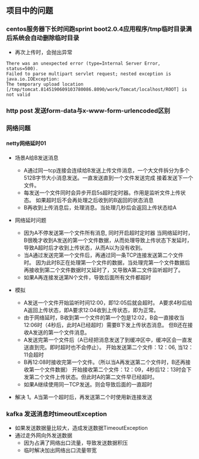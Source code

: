 ## 项目中的问题


### centos服务器下长时间跑sprint boot2.0.4应用程序/tmp临时目录满后系统会自动删除临时目录
 * 再次上传时，会抛出异常
```
There was an unexpected error (type=Internal Server Error, status=500).
Failed to parse multipart servlet request; nested exception is java.io.IOException: 
The temporary upload location [/tmp/tomcat.8145190609103780086.8090/work/Tomcat/localhost/ROOT] is not valid
```

### http post 发送form-data与x-www-form-urlencoded区别


### 网络问题

#### netty网络延时01
 * 场景A给B发送消息
   + A通过同一tcp连接会连续给B发送上传文件消息，一个大文件拆分为多个512B字节大小消息发送。一直发送直到一个文件发送完成
   接着发送下一个文件。
   + 每发送一个文件同时会异步开启5s超时定时器。作用是监听文件上传状态。
   如果超时后不会再处理之后收到的B返回的状态消息
   + B再收到上传消息后，处理消息。当处理几秒后会返回上传状态给A
   
 * 网络延时问题
   + 因为A不停发送第一个文件所有消息, 同时开启超时定时器
   当网络延时时，B很晚才收到A发送的第一个文件数据，从而处理导致上传状态下发延时，导致A超时后才收到上传状态，从而A以为没有收到。
   + 当A通过发送完第一个文件后，再通过同一条TCP连接发送第二个文件时。
   因为此时B正在处理第一个文件的数据，当处理完第一个文件数据后再接收到第二个文件数据时又延时了，又导致A第二文件监听超时了。
   + 如果A再连接发送第N个文件，导致后面所有文件都超时
   
 * 模拟 
   + A发送一个文件开始监听时间12:00，即12:05后就会超时。
   A要求4秒后给A返回上传状态，即A要求12:04收到上传状态，即为正常。
   + 由于网络延时，B收到第一个文件的第一个包是12:02，B会一直接收当12:06时（4秒后，此时A已经超时）需要B下发上传状态消息。
   但B还在接收A发送的第一个文件消息。
   + A发送完第一个文件后（A已经把消息发送了到缓冲区中，缓冲区会一直发送直到完。即时超时也不会停止）。
   开始发送第二个文件：12：06, 当12：11会超时
   + B再12:08时接收完第一个文件。（所以当A再发送第二个文件时，B还再接收第一个文件数据）
   开始接收第二个文件：12：09，4秒后12：13时会下发第二个文件上传状态。但此时A的第二文件早已经超时。
   + 如果A继续使用同一TCP发送。则会导致后面的一直超时
 
 * 解决
   1。A当第一个超时后，再发送第二个时使用新连接发送
  
### kafka 发送消息时timeoutException
 * 如果发送数据量比较大，造成发送数据TimeoutException
 * 通过走外网向外发送数据
   + 因为占满了网络出口流量，导致发送数据积压
   + 临时解决加出网络出口流量带宽